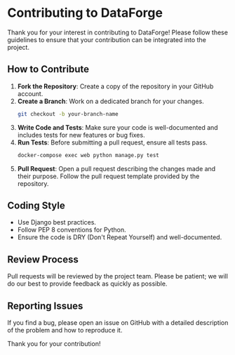 # Contributing to DataForge

Thank you for your interest in contributing to DataForge! Please follow these guidelines to ensure that your contribution can be integrated into the project.

## How to Contribute

1. **Fork the Repository**: Create a copy of the repository in your GitHub account.
2. **Create a Branch**: Work on a dedicated branch for your changes.
    ```bash
    git checkout -b your-branch-name
    ```
3. **Write Code and Tests**: Make sure your code is well-documented and includes tests for new features or bug fixes.
4. **Run Tests**: Before submitting a pull request, ensure all tests pass.
    ```bash
    docker-compose exec web python manage.py test
    ```
5. **Pull Request**: Open a pull request describing the changes made and their purpose. Follow the pull request template provided by the repository.

## Coding Style

- Use Django best practices.
- Follow PEP 8 conventions for Python.
- Ensure the code is DRY (Don't Repeat Yourself) and well-documented.

## Review Process

Pull requests will be reviewed by the project team. Please be patient; we will do our best to provide feedback as quickly as possible.

## Reporting Issues

If you find a bug, please open an issue on GitHub with a detailed description of the problem and how to reproduce it.

Thank you for your contribution!
